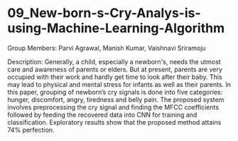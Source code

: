 # 09_New-born-s-Cry-Analys-is-using-Machine-Learning-Algorithm

Group Members: 
Parvi Agrawal,
Manish Kumar,
Vaishnavi Sriramoju 

Description:
Generally, a child, especially a newborn's, needs the utmost care and awareness of parents or elders. But at present, parents are very occupied with their work and hardly get time to look after their baby. This may lead to physical and mental stress for infants as well as their parents. In this paper, grouping of newborn’s cry signals is done into five categories: hunger, discomfort, angry, tiredness and belly pain. The proposed system involves preprocessing the cry signal and finding the MFCC coefficients followed by feeding the recovered data into CNN for training and classification. Exploratory results show that the proposed method attains 74% perfection.
